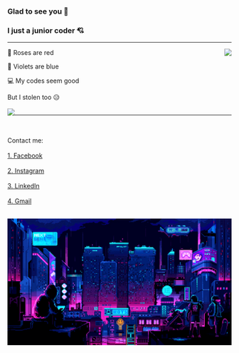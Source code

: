 ### Glad to see you :smiling_face_with_three_hearts:
### I just a junior coder :cupid:
---

<img align="right" src="https://github-readme-stats.vercel.app/api?username=dtrbinh&&show_icons=true&title_color=00ffff&icon_color=cc66ff&text_color=daf7dc&bg_color=1e2731" />

🌹 Roses are red

🌷 Violets are blue

💻 My codes seem good

But I stolen too 😥
<br></br>
<img align="left" src="https://github-readme-stats-anuraghazra1.vercel.app/api/top-langs/?username=dtrbinh&theme=material-palenight&langs_count=10&hide=shell,pug,ejs,scss,php,powershell,batchfile,richtextformat" />

---

<p align="left">
  <br></br>
  Contact me: <br></br>
  <a href="https://www.facebook.com/bin.do.jjw/">1. Facebook</a> <br></br>
  <a href="https://www.instagram.com/bin_do.02/">2. Instagram</a> <br></br>
  <a href="https://www.linkedin.com/in/%C4%91%E1%BB%97-tr%E1%BA%A7n-b%C3%ACnh-419665215/">3. LinkedIn</a> <br></br>
  <a href="dotranbinhqng02@gmail.com/">4. Gmail</a> <br></br>
</p>

<img src="https://github.com/dtrbinh/dtrbinh/blob/main/img/9bc27292880429.5e569ff84e4d0.gif" />

